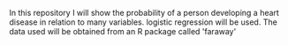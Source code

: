 In this repository I will show the probability of a person developing a heart disease in relation to many variables.
logistic regression will be used.
The data used will be obtained from an R package called 'faraway'
